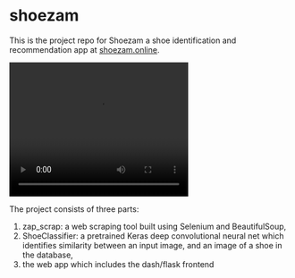 # shoezam

This is the project repo for Shoezam a shoe identification and recommendation app at [shoezam.online](shoezam.online). 

<video width="320" height="240" controls>
  <source src="Shoezam_Vid.mov" type="video/mp4">
</video>

The project consists of three parts: 

1. zap_scrap: a web scraping tool built using Selenium and BeautifulSoup,
2. ShoeClassifier: a pretrained Keras deep convolutional neural net which identifies similarity between an input image, and an image of a shoe in the database,
3. the web app which includes the dash/flask frontend

